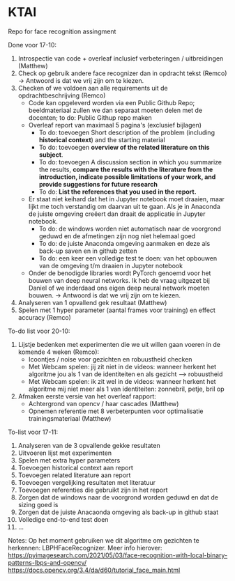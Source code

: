 # KTAI
Repo for face recognition assingment

Done voor 17-10:
1. Introspectie van code + overleaf inclusief verbeteringen / uitbreidingen (Matthew)
2. Check op gebruik andere face recognizer dan in opdracht tekst (Remco) -> Antwoord is dat we vrij zijn om te kiezen.
4. Checken of we voldoen aan alle requirements uit de opdrachtbeschrijving (Remco)
    - Code kan opgeleverd worden via een Public Github Repo; beeldmateriaal zullen we dan separaat moeten delen met de 
      docenten; to do: Public Githup repo maken
    - Overleaf report van maximaal 5 pagina's (exclusief bijlagen)
      - To do: toevoegen Short description of the problem (including **historical context**) and the starting material
      - To do: toevoegen **overview of the related literature on this subject**.
      - To do: toevoegen A discussion section in which you summarize the results, **compare the results with the literature 
        from the introduction, indicate possible limitations of your work, and provide suggestions for future research**
      - To do: **List the references that you used in the report.**
   - Er staat niet keihard dat het in Jupyter notebook moet draaien, maar lijkt me toch verstandig om daarvan uit te 
     gaan. Als je in Anaconda de juiste omgeving creëert dan draait de applicatie in Jupyter notebook.
      - To do: de windows worden niet automatisch naar de voorgrond geduwd en de afmetingen zijn nog niet helemaal goed
      - To do: de juiste Anaconda omgeving aanmaken en deze als back-up saven en in github zetten
      - To do: een keer een volledige test te doen: van het opbouwen van de omgeving t/m draaien in Jupyter notebook
    - Onder de benodigde libraries wordt PyTorch genoemd voor het bouwen van deep neural networks. Ik heb de vraag uitgezet       bij Daniel of we inderdaad ons eigen deep neural network moeten bouwen. -> Antwoord is dat we vrij zijn om te kiezen.
6. Analyseren van 1 opvallend gek resultaat (Matthew)
7. Spelen met 1 hyper parameter (aantal frames voor training) en effect accuracy (Remco)

To-do list voor 20-10:
1. Lijstje bedenken met experimenten die we uit willen gaan voeren in de komende 4 weken (Remco):
   - Icoontjes / noise voor gezichten en robuustheid checken
   - Met Webcam spelen: jij zit niet in de videos: wanneer herkent het algoritme jou als 1 van de identiteiten en als gezicht --> robuustheid
   - Met Webcam spelen: ik zit wel in de videos: wanneer herkent het algoritme mij niet meer als 1 van identiteiten: zonnebril, petje, bril op
3. Afmaken eerste versie van het overleaf rapport:
   - Achtergrond van opencv / haar cascades (Matthew)
   - Opnemen referentie met 8 verbeterpunten voor optimalisatie trainingsmateriaal (Matthew)

To-list voor 17-11:
1. Analyseren van de 3 opvallende gekke resultaten
2. Uitvoeren lijst met experimenten
3. Spelen met extra hyper parameters
4. Toevoegen historical context aan report
5. Toevoegen related literature aan report
6. Toevoegen vergelijking resultaten met literatuur
7. Toevoegen referenties die gebruikt zijn in het report
8. Zorgen dat de windows naar de voorgrond worden geduwd en dat de sizing goed is
9. Zorgen dat de juiste Anacaonda omgeving als back-up in github staat
10. Volledige end-to-end test doen
11. ...

Notes:
Op het moment gebruiken we dit algoritme om gezichten te herkennen: LBPHFaceRecognizer.
Meer info hierover: https://pyimagesearch.com/2021/05/03/face-recognition-with-local-binary-patterns-lbps-and-opencv/
https://docs.opencv.org/3.4/da/d60/tutorial_face_main.html


